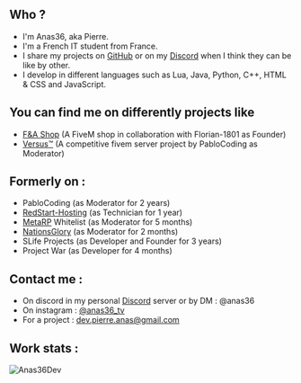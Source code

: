 ## Who ?

  - I'm Anas36, aka Pierre.
  - I'm a French IT student from France.
  - I share my projects on [GitHub](https://github.com/Anas36Dev) or on my [Discord](https://discord.gg/BWyKCCyPsq) when I think they can be like by other.
  - I develop in different languages such as Lua, Java, Python, C++, HTML & CSS and JavaScript.

## You can find me on differently projects like
  - [F&A Shop](https://discord.gg/UDMmFfauTt) (A FiveM shop in collaboration with Florian-1801 as Founder)
  - [Versus™](https://discord.gg/GbmVzA9Xj3) (A competitive fivem server project by PabloCoding as Moderator)

## Formerly on : 
  - PabloCoding (as Moderator for 2 years)
  - [RedStart-Hosting](https://discord.gg/redstarthosting) (as Technician for 1 year)
  - [MetaRP](https://discord.gg/metafr) Whitelist (as Moderator for 5 months)
  - [NationsGlory](https://discord.gg/nationsglory) (as Moderator for 2 months)
  - SLife Projects (as Developer and Founder for 3 years)
  - Project War (as Developer for 4 months)

## Contact me : 
  - On discord in my personal [Discord](https://discord.gg/BWyKCCyPsq) server or by DM : @anas36
  - On instagram : [@anas36_tv](https://www.instagram.com/anas36_tv)
  - For a project : dev.pierre.anas@gmail.com

## Work stats :
![Anas36Dev](https://github-readme-stats.vercel.app/api?username=Anas36Dev&show_icons=true&theme=transparent&count_private=true)
